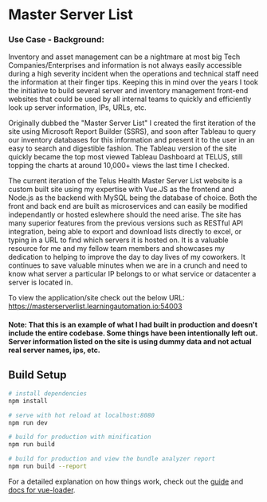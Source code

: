 # Master Server List 

### Use Case - Background:<br>
Inventory and asset management can be a nightmare at most big Tech Companies/Enterprises and information is not always easily accessible during a high severity incident when the operations and technical staff need the information at their finger tips. Keeping this in mind over the years I took the initiative to build several server and inventory management front-end websites that could be used by all internal teams to quickly and efficiently look up server information, IPs, URLs, etc.

Originally dubbed the "Master Server List" I created the first iteration of the site using Microsoft Report Builder (SSRS), and soon after Tableau to query our inventory databases for this information and present it to the user in an easy to search and digestible fashion. The Tableau version of the site quickly became the top most viewed Tableau Dashboard at TELUS, still topping the charts at around 10,000+ views the last time I checked.

The current iteration of the Telus Health Master Server List website is a custom built site using my expertise with Vue.JS as the frontend and Node.js as the backend with MySQL being the database of choice. Both the front and back end are built as microservices and can easily be modified independantly or hosted eslewhere should the need arise. The site has many superior features from the previous versions such as RESTful API integration, being able to export and download lists directly to excel, or typing in a URL to find which servers it is hosted on. It is a valuable resource for me and my fellow team members and showcases my dedication to helping to improve the day to day lives of my coworkers. It continues to save valuable minutes when we are in a crunch and need to know what server a particular IP belongs to or what service or datacenter a server is located in.

To view the application/site check out the below URL: <br/>
https://masterserverlist.learningautomation.io:54003

#### Note: That this is an example of what I had built in production and doesn't include the entire codebase. Some things have been intentionally left out. Server information listed on the site is using dummy data and not actual real server names, ips, etc.

## Build Setup

``` bash
# install dependencies
npm install

# serve with hot reload at localhost:8080
npm run dev

# build for production with minification
npm run build

# build for production and view the bundle analyzer report
npm run build --report
```

For a detailed explanation on how things work, check out the [guide](http://vuejs-templates.github.io/webpack/) and [docs for vue-loader](http://vuejs.github.io/vue-loader).
